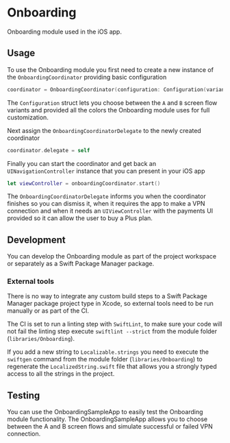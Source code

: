 # Onboarding

Onboarding module used in the iOS app.

## Usage

To use the Onboarding module you first need to create a new instance of the `OnboardingCoordinator` providing basic configuration

```swift
coordinator = OnboardingCoordinator(configuration: Configuration(variant: OnboardingVariant, colors: Colors))
```

The `Configuration` struct lets you choose between the `A` and `B` screen flow variants and provided all the colors the Onboarding module uses for full customization.

Next assign the `OnboardingCoordinatorDelegate` to the newly created coordinator

```swift
coordinator.delegate = self
```

Finally you can start the coordinator and get back an `UINavigationController` instance that you can present in your iOS app

```swift
let viewController = onboardingCoordinator.start()
```

The `OnboardingCoordinatorDelegate` informs you when the coordinator finishes so you can dismiss it, when it requires the app to make a VPN connection and when it needs an `UIViewController` with the payments UI provided so it can allow the user to buy a Plus plan.

## Development

You can develop the Onboarding module as part of the project workspace or separately as a Swift Package Manager package. 

### External tools

There is no way to integrate any custom build steps to a Swift Package Manager package project type in Xcode, so external tools need to be run manually or as part of the CI.

The CI is set to run a linting step with `SwiftLint`, to make sure your code will not fail the linting step execute `swiftlint --strict` from the module folder (`libraries/Onboarding`).

If you add a new string to `Localizable.strings` you need to execute the `swiftgen` command from the module folder (`libraries/Onboarding`) to regenerate the `LocalizedString.swift` file that allows you a strongly typed access to all the strings in the project.

## Testing

You can use the OnboardingSampleApp to easily test the Onboarding module functionality. The OnboardingSampleApp allows you to choose between the A and B screen flows and simulate successful or failed VPN connection.
